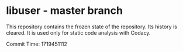 # libuser - master branch

This repository contains the frozen state of the repository.
Its history is cleared. It is used only for static code
analysis with Codacy.

Commit Time: 1719451112